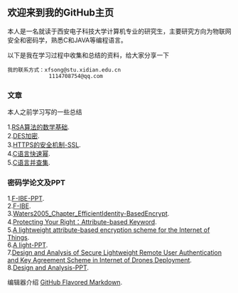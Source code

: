 ## 欢迎来到我的GitHub主页

本人是一名就读于西安电子科技大学计算机专业的研究生，主要研究方向为物联网安全和密码学，熟悉C和JAVA等编程语言。

以下是我在学习过程中收集和总结的资料，给大家分享一下
```欢迎来到我的GitHub主页
我的联系方式：xfsong@stu.xidian.edu.cn
             1114708754@qq.com

```

### 文章

本人之前学习写的一些总结

1.[RSA算法的数学基础](https://mp.weixin.qq.com/s?__biz=MzIxODM5ODIxNw==&mid=2247483715&idx=1&sn=731242e05f374ae1da56586af3a316c4&chksm=97ea6a25a09de333972459ed792a2a4ece2b63e6e2133918e335929ef51d4b5e041d71715004&token=1874540791&lang=zh_CN#rd).  
2.[DES加密](https://mp.weixin.qq.com/s?__biz=MzIxODM5ODIxNw==&mid=2247483704&idx=1&sn=263c2a79aa42fde42f776cc456a37b20&chksm=97ea6a5ea09de348fafa444c60e34abf26fba691667eee1dfc967b38b30f61891762e4759098&token=1874540791&lang=zh_CN#rd).  
3.[HTTPS的安全机制-SSL](https://mp.weixin.qq.com/s?__biz=MzIxODM5ODIxNw==&mid=2247483696&idx=1&sn=a5773bb957b2e0a08432ad43559b1b61&chksm=97ea6a56a09de3400a3d8d78d5a5a51852569c5fcc8a97a6b3c7228505e16e73fa175dab999b&token=1874540791&lang=zh_CN#rd).  
4.[C语言快速幂](https://mp.weixin.qq.com/s?__biz=MzIxODM5ODIxNw==&mid=2247483693&idx=1&sn=4030063f443629b003abc344b10100aa&chksm=97ea6a4ba09de35df83093f3dcaf5f57656e93eb4741c071d8d8b6fd8aae001b56cb89e4c1fc&token=1874540791&lang=zh_CN#rd).  
5.[C语言并查集](https://mp.weixin.qq.com/s?__biz=MzIxODM5ODIxNw==&mid=2247483690&idx=1&sn=814306c545a37cca74b3d202a0723a63&token=1874540791&lang=zh_CN#rd).  

### 密码学论文及PPT
1.[F-IBE-PPT](https://github.com/sxf0420/pages/raw/master-1/Eurocrypt2005.ppt).  
2.[F-IBE](https://github.com/sxf0420/pages/raw/master/Eurocrypt2005.pdf).  
3.[Waters2005_Chapter_EfficientIdentity-BasedEncrypt](https://github.com/sxf0420/pages/raw/master-1/Waters2005_Chapter_EfficientIdentity-BasedEncrypt.pdf).  
4.[Protecting Your Right：Attribute-based Keyword](https://github.com/sxf0420/pages/raw/master-1/Protecting%20Your%20Right%EF%BC%9AAttribute-based%20Keyword.pdf).  
5.[A lightweight attribute-based encryption scheme for the Internet of Things](https://github.com/sxf0420/pages/raw/master-1/13A%20lightweight%20attribute-based%20encryption%20scheme%20for%20the.pdf).  
6.[A light-PPT](https://github.com/sxf0420/pages/raw/master-1/13A%20lightweight%20attribute-based%20encryption%20scheme%20for%20the%20Internet%20of%20Things.ppt).  
7.[Design and Analysis of Secure Lightweight Remote User Authentication and Key Agreement Scheme in Internet of Drones Deployment](https://github.com/sxf0420/pages/raw/master-1/3Design%20and%20Analysis%20of%20Secure%20Lightweight%20Remote%20User%20Authentication%20and%20Key%20Agreement%20Scheme%20in%20Internet%20of%20Drones%20Deployment.pdf).  
8.[Design and Analysis-PPT](https://github.com/sxf0420/pages/raw/master-1/3%E6%97%A0%E4%BA%BA%E6%9C%BA%E8%AE%BA%E6%96%87.ppt).  


编辑器介绍 [GitHub Flavored Markdown](https://guides.github.com/features/mastering-markdown/).
